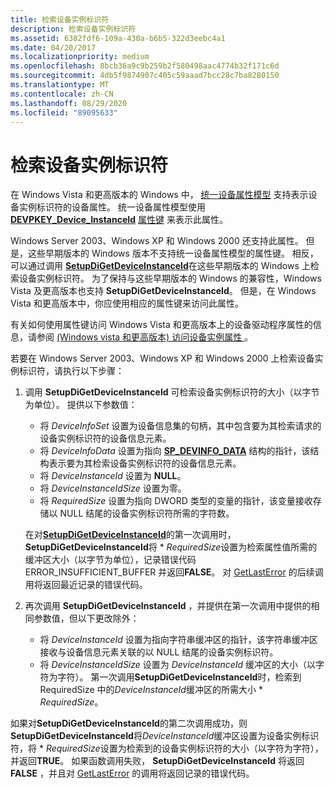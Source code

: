```yaml
---
title: 检索设备实例标识符
description: 检索设备实例标识符
ms.assetid: 6382fdf6-109a-430a-b6b5-322d3eebc4a1
ms.date: 04/20/2017
ms.localizationpriority: medium
ms.openlocfilehash: 8bcb36a9c9b259b2f580498aac4774b32f171c6d
ms.sourcegitcommit: 4db5f9874907c405c59aaad7bcc28c7ba8280150
ms.translationtype: MT
ms.contentlocale: zh-CN
ms.lasthandoff: 08/29/2020
ms.locfileid: "89095633"
---
```

# <a name="retrieving-a-device-instance-identifier"></a>检索设备实例标识符


在 Windows Vista 和更高版本的 Windows 中， [统一设备属性模型](unified-device-property-model--windows-vista-and-later-.md) 支持表示设备实例标识符的设备属性。 统一设备属性模型使用 [**DEVPKEY_Device_InstanceId**](./devpkey-device-instanceid.md) [属性键](property-keys.md) 来表示此属性。

Windows Server 2003、Windows XP 和 Windows 2000 还支持此属性。 但是，这些早期版本的 Windows 版本不支持统一设备属性模型的属性键。 相反，可以通过调用 [**SetupDiGetDeviceInstanceId**](/windows/desktop/api/setupapi/nf-setupapi-setupdigetdeviceinstanceida)在这些早期版本的 Windows 上检索设备实例标识符。 为了保持与这些早期版本的 Windows 的兼容性，Windows Vista 及更高版本也支持 **SetupDiGetDeviceInstanceId**。 但是，在 Windows Vista 和更高版本中，你应使用相应的属性键来访问此属性。

有关如何使用属性键访问 Windows Vista 和更高版本上的设备驱动程序属性的信息，请参阅 [ (Windows vista 和更高版本) 访问设备实例属性 ](accessing-device-instance-properties--windows-vista-and-later-.md)。

若要在 Windows Server 2003、Windows XP 和 Windows 2000 上检索设备实例标识符，请执行以下步骤：

1.  调用 **SetupDiGetDeviceInstanceId** 可检索设备实例标识符的大小（以字节为单位）。 提供以下参数值：

    -   将 *DeviceInfoSet* 设置为设备信息集的句柄，其中包含要为其检索请求的设备实例标识符的设备信息元素。
    -   将 *DeviceInfoData* 设置为指向 [**SP_DEVINFO_DATA**](/windows/desktop/api/setupapi/ns-setupapi-_sp_devinfo_data) 结构的指针，该结构表示要为其检索设备实例标识符的设备信息元素。
    -   将 *DeviceInstanceId* 设置为 **NULL**。
    -   将 *DeviceInstanceIdSize* 设置为零。
    -   将 *RequiredSize* 设置为指向 DWORD 类型的变量的指针，该变量接收存储以 NULL 结尾的设备实例标识符所需的字符数。

    在对[**SetupDiGetDeviceInstanceId**](/windows/desktop/api/setupapi/nf-setupapi-setupdigetdeviceinstanceida)的第一次调用时， **SetupDiGetDeviceInstanceId**将 \* *RequiredSize*设置为检索属性值所需的缓冲区大小（以字节为单位），记录错误代码 ERROR_INSUFFICIENT_BUFFER 并返回**FALSE**。 对 [GetLastError](https://go.microsoft.com/fwlink/p/?linkid=169416) 的后续调用将返回最近记录的错误代码。

2.  再次调用 **SetupDiGetDeviceInstanceId** ，并提供在第一次调用中提供的相同参数值，但以下更改除外：
    -   将 *DeviceInstanceId* 设置为指向字符串缓冲区的指针，该字符串缓冲区接收与设备信息元素关联的以 NULL 结尾的设备实例标识符。
    -   将 *DeviceInstanceIdSize* 设置为 *DeviceInstanceId* 缓冲区的大小（以字符为字符）。 第一次调用**SetupDiGetDeviceInstanceId**时，检索到 RequiredSize 中的*DeviceInstanceId*缓冲区的所需大小 \* *RequiredSize*。

如果对**SetupDiGetDeviceInstanceId**的第二次调用成功，则**SetupDiGetDeviceInstanceId**将*DeviceInstanceId*缓冲区设置为设备实例标识符，将 \* *RequiredSize*设置为检索到的设备实例标识符的大小（以字符为字符），并返回**TRUE**。 如果函数调用失败， **SetupDiGetDeviceInstanceId** 将返回 **FALSE** ，并且对 [GetLastError](https://go.microsoft.com/fwlink/p/?linkid=169416) 的调用将返回记录的错误代码。

 

